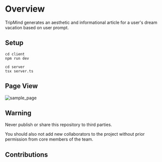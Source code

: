 # Overview

TripMind generates an aesthetic and informational article for a user's dream vacation based on user prompt.

## Setup

```
cd client
npm run dev
```

```
cd server
tsx server.ts
```

## Page View

![sample_page](https://github.com/xuanhh798/TripMind/assets/155046577/09cdc3bc-5a08-4fb7-8519-202349d2d982)

## Warning

Never publish or share this repository to third parties.

You should also not add new collaborators to the project without prior permission from core members of the team.

## Contributions
